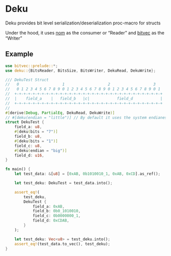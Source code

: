 # Deku

Deku provides bit level serialization/deserialization proc-macro for structs

Under the hood, it uses [nom](https://crates.io/crates/nom) as the consumer or “Reader” and [bitvec](https://crates.io/crates/bitvec) as the “Writer”

## Example

```rust
use bitvec::prelude::*;
use deku::{BitsReader, BitsSize, BitsWriter, DekuRead, DekuWrite};

/// DekuTest Struct
//   0                   1                   2                   3
//   0 1 2 3 4 5 6 7 8 9 0 1 2 3 4 5 6 7 8 9 0 1 2 3 4 5 6 7 8 9 0 1
//  +-+-+-+-+-+-+-+-+-+-+-+-+-+-+-+-+-+-+-+-+-+-+-+-+-+-+-+-+-+-+-+-+
//  |    field_a    |   field_b   |c|            field_d            |
//  +-+-+-+-+-+-+-+-+-+-+-+-+-+-+-+-+-+-+-+-+-+-+-+-+-+-+-+-+-+-+-+-+
//
#[derive(Debug, PartialEq, DekuRead, DekuWrite)]
// #[deku(endian = "little")] // By default it uses the system endianess, but can be overwritten
struct DekuTest {
    field_a: u8,
    #[deku(bits = "7")]
    field_b: u8,
    #[deku(bits = "1")]
    field_c: u8,
    #[deku(endian = "big")]
    field_d: u16,
}

fn main() {
    let test_data: &[u8] = [0xAB, 0b1010010_1, 0xAB, 0xCD].as_ref();

    let test_deku: DekuTest = test_data.into();

    assert_eq!(
        test_deku,
        DekuTest {
            field_a: 0xAB,
            field_b: 0b0_1010010,
            field_c: 0b0000000_1,
            field_d: 0xCDAB,
        }
    );

    let test_deku: Vec<u8> = test_deku.into();
    assert_eq!(test_data.to_vec(), test_deku);
}
```
